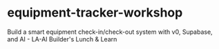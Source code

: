# equipment-tracker-workshop
Build a smart equipment check-in/check-out system with v0, Supabase, and AI - LA-AI Builder's Lunch &amp; Learn
